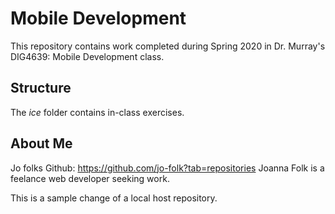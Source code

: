 # Mobile Development
This repository contains work completed during Spring 2020 in Dr. Murray's DIG4639: Mobile Development class.

## Structure
The *ice* folder contains in-class exercises. 

## About Me
Jo folks Github: https://github.com/jo-folk?tab=repositories
Joanna Folk is a feelance web developer seeking work.

This is a sample change of a local host repository.